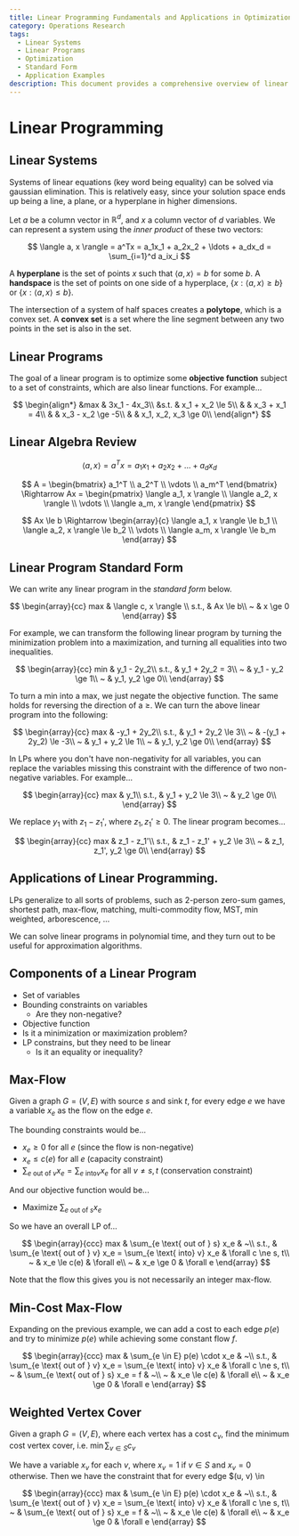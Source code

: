 ```yaml
---
title: Linear Programming Fundamentals and Applications in Optimization
category: Operations Research
tags:
  - Linear Systems
  - Linear Programs
  - Optimization
  - Standard Form
  - Application Examples
description: This document provides a comprehensive overview of linear programming, covering linear systems, linear programs, and their standard forms. It explains key concepts such as hyperplanes, polytopes, and convex sets, and demonstrates how to transform various optimization problems into linear programs. The document also explores practical applications of linear programming in areas like max-flow and weighted vertex cover problems.
---
```


# Linear Programming

## Linear Systems

Systems of linear equations (key word being equality) can be solved via gaussian elimination. This is relatively easy, since your solution space ends up being a line, a plane, or a hyperplane in higher dimensions.

Let $a$ be a column vector in $\mathbb{R}^d$, and $x$ a column vector of $d$ variables. We can represent a system using the *inner product* of these two vectors:

$$
\langle a, x \rangle = a^Tx = a_1x_1 + a_2x_2 + \ldots + a_dx_d = \sum_{i=1}^d a_ix_i
$$

A **hyperplane** is the set of points $x$ such that $\langle a, x \rangle = b$ for some $b$. A **handspace** is the set of points on one side of a hyperplace, $\{x : \langle a, x \rangle \geq b\}$ or $\{x : \langle a, x \rangle \leq b\}$.

The intersection of a system of half spaces creates a **polytope**, which is a convex set. A **convex set** is a set where the line segment between any two points in the set is also in the set.

## Linear Programs

The goal of a linear program is to optimize some **objective function** subject to a set of constraints, which are also linear functions. For example...

$$
\begin{align*}
&max  & 3x_1 - 4x_3\\
&s.t. & x_1 + x_2 \le 5\\
&     & x_3 + x_1 = 4\\
&     & x_3 - x_2 \ge -5\\
&     & x_1, x_2, x_3 \ge 0\\
\end{align*}
$$


## Linear Algebra Review

$$
\langle a, x \rangle = a^Tx = a_1x_1 + a_2x_2 + \ldots + a_dx_d
$$

$$
A = \begin{bmatrix}
a_1^T \\
a_2^T \\
\vdots \\
a_m^T
\end{bmatrix} \Rightarrow
Ax = \begin{pmatrix}
\langle a_1, x \rangle \\
\langle a_2, x \rangle \\
\vdots \\
\langle a_m, x \rangle
\end{pmatrix}
$$

$$
Ax \le b \Rightarrow \begin{array}{c}
\langle a_1, x \rangle \le b_1 \\
\langle a_2, x \rangle \le b_2 \\
\vdots \\
\langle a_m, x \rangle \le b_m
\end{array}
$$

## Linear Program Standard Form

We can write any linear program in the *standard form* below.

$$
\begin{array}{cc}
max & \langle c, x \rangle \\
s.t., & Ax \le b\\
~ & x \ge 0
\end{array}
$$

For example, we can transform the following linear program by turning the minimization problem into a maximization, and turning all equalities into two inequalities.

$$
\begin{array}{cc}
min &   y_1 - 2y_2\\
s.t., & y_1 + 2y_2 = 3\\
~ & y_1 - y_2 \ge 1\\
~ & y_1, y_2 \ge 0\\
\end{array}
$$

To turn a min into a max, we just negate the objective function. The same holds for reversing the direction of a $\geq$. We can turn the above linear program into the following:

$$
\begin{array}{cc}
max &   -y_1 + 2y_2\\
s.t., & y_1 + 2y_2 \le 3\\
~ & -(y_1 + 2y_2) \le -3\\
~ & y_1 + y_2 \le 1\\
~ & y_1, y_2 \ge 0\\
\end{array}
$$

In LPs where you don't have non-negativity for all variables, you can replace the variables missing this constraint with the difference of two non-negative variables. For example...

$$
\begin{array}{cc}
max &   y_1\\
s.t., & y_1 + y_2 \le 3\\
~ & y_2 \ge 0\\
\end{array}
$$

We replace $y_1$ with $z_1 - z_1'$, where $z_1, z_1' \ge 0$. The linear program becomes...

$$
\begin{array}{cc}
max   & z_1 - z_1'\\
s.t., & z_1 - z_1' + y_2 \le 3\\
~     & z_1, z_1', y_2 \ge 0\\
\end{array}
$$

## Applications of Linear Programming.

LPs generalize to all sorts of problems, such as 2-person zero-sum games, shortest path, max-flow, matching, multi-commodity flow, MST, min weighted, arborescence, ...

We can solve linear programs in polynomial time, and they turn out to be useful for approximation algorithms.

## Components of a Linear Program

- Set of variables
- Bounding constraints on variables
  - Are they non-negative?
- Objective function
- Is it a minimization or maximization problem?
- LP constrains, but they need to be linear
  - Is it an equality or inequality?

## Max-Flow

Given a graph $G = (V, E)$ with source $s$ and sink $t$, for every edge $e$ we have a variable $x_e$ as the flow on the edge $e$.

The bounding constraints would be...

- $x_e \ge 0$ for all $e$ (since the flow is non-negative)
- $x_e \le c(e)$ for all $e$ (capacity constraint)
- $\sum_{e \text{ out of } v} x_e = \sum_{e \text{ into} v} x_e$ for all $v \ne s, t$ (conservation constraint)

And our objective function would be...

- Maximize $\sum_{e \text{ out of } s} x_e$

So we have an overall LP of...

$$
\begin{array}{ccc}
max     & \sum_{e \text{ out of } s} x_e & ~\\
s.t.,   & \sum_{e \text{ out of } v} x_e = \sum_{e \text{ into} v} x_e & \forall c \ne s, t\\
~       & x_e \le c(e) & \forall e\\
~       & x_e \ge 0 & \forall e
\end{array}
$$

Note that the flow this gives you is not necessarily an integer max-flow.

## Min-Cost Max-Flow

Expanding on the previous example, we can add a cost to each edge $p(e)$ and try to minimize $p(e)$ while achieving some constant flow $f$.

$$
\begin{array}{ccc}
max     & \sum_{e \in E} p(e) \cdot x_e & ~\\
s.t.,   & \sum_{e \text{ out of } v} x_e = \sum_{e \text{ into} v} x_e & \forall c \ne s, t\\
~       & \sum_{e \text{ out of } s} x_e = f & ~\\
~       & x_e \le c(e) & \forall e\\
~       & x_e \ge 0 & \forall e
\end{array}
$$

## Weighted Vertex Cover

Given a graph $G = (V, E)$, where each vertex has a cost $c_v$, find the minimum cost vertex cover, i.e. $\min \sum_{v \in S} c_v$

We have a variable $x_v$ for each $v$, where $x_v = 1$ if $v \in S$ and $x_v = 0$ otherwise. Then we have the constraint that for every edge $(u, v) \in

$$
\begin{array}{ccc}
max     & \sum_{e \in E} p(e) \cdot x_e & ~\\
s.t.,   & \sum_{e \text{ out of } v} x_e = \sum_{e \text{ into} v} x_e & \forall c \ne s, t\\
~       & \sum_{e \text{ out of } s} x_e = f & ~\\
~       & x_e \le c(e) & \forall e\\
~       & x_e \ge 0 & \forall e
\end{array}
$$
